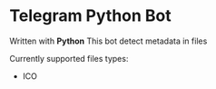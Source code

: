 # Telegram Python Bot
Written with **Python**
This bot detect metadata in files

Currently supported files types:
* ICO